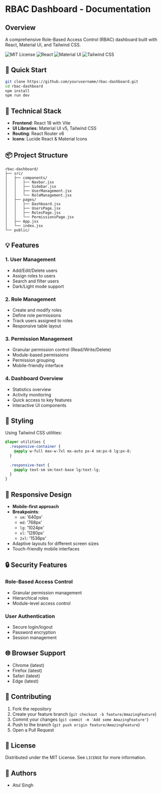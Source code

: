 # RBAC Dashboard - Documentation

## Overview
A comprehensive Role-Based Access Control (RBAC) dashboard built with React, Material UI, and Tailwind CSS.

![MIT License](https://img.shields.io/badge/License-MIT-green.svg)
![React](https://img.shields.io/badge/React-18-blue.svg)
![Material UI](https://img.shields.io/badge/Material_UI-v5-purple.svg)
![Tailwind CSS](https://img.shields.io/badge/Tailwind_CSS-latest-38B2AC.svg)

## 🚀 Quick Start

```bash
git clone https://github.com/yourusername/rbac-dashboard.git
cd rbac-dashboard
npm install
npm run dev
```

## 🔧 Technical Stack
- **Frontend**: React 18 with Vite
- **UI Libraries**: Material UI v5, Tailwind CSS
- **Routing**: React Router v6
- **Icons**: Lucide React & Material Icons

## 📦 Project Structure
```
rbac-dashboard/
├── src/
│   ├── components/
│   │   ├── Navbar.jsx
│   │   ├── Sidebar.jsx
│   │   ├── UserManagement.jsx
│   │   └── RoleManagement.jsx
│   ├── pages/
│   │   ├── Dashboard.jsx
│   │   ├── UsersPage.jsx
│   │   ├── RolesPage.jsx
│   │   └── PermissionsPage.jsx
│   ├── App.jsx
│   └── index.jsx
└── public/
```

## 💡 Features
### 1. User Management
- Add/Edit/Delete users
- Assign roles to users
- Search and filter users
- Dark/Light mode support

### 2. Role Management
- Create and modify roles
- Define role permissions
- Track users assigned to roles
- Responsive table layout

### 3. Permission Management
- Granular permission control (Read/Write/Delete)
- Module-based permissions
- Permission grouping
- Mobile-friendly interface

### 4. Dashboard Overview
- Statistics overview
- Activity monitoring
- Quick access to key features
- Interactive UI components

## 🎨 Styling
Using Tailwind CSS utilities:

```css
@layer utilities {
  .responsive-container {
    @apply w-full max-w-7xl mx-auto px-4 sm:px-6 lg:px-8;
  }
  
  .responsive-text {
    @apply text-sm sm:text-base lg:text-lg;
  }
}
```

## 📱 Responsive Design
- **Mobile-first approach**
- **Breakpoints**:
  - `sm`: '640px'
  - `md`: '768px'
  - `lg`: '1024px'
  - `xl`: '1280px'
  - `2xl`: '1536px'
- Adaptive layouts for different screen sizes
- Touch-friendly mobile interfaces

## 🔒 Security Features
### Role-Based Access Control
- Granular permission management
- Hierarchical roles
- Module-level access control

### User Authentication
- Secure login/logout
- Password encryption
- Session management

## 🌐 Browser Support
- Chrome (latest)
- Firefox (latest)
- Safari (latest)
- Edge (latest)

## 🤝 Contributing
1. Fork the repository
2. Create your feature branch (`git checkout -b feature/AmazingFeature`)
3. Commit your changes (`git commit -m 'Add some AmazingFeature'`)
4. Push to the branch (`git push origin feature/AmazingFeature`)
5. Open a Pull Request

## 📄 License
Distributed under the MIT License. See `LICENSE` for more information.

## 👥 Authors
- Atul Singh

